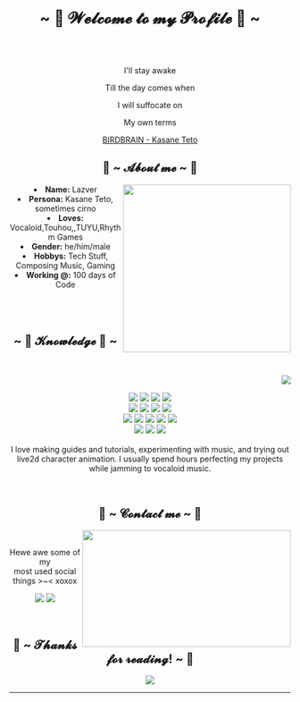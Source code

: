 <body>
  <center>
<h1 align="center">~ 💖 𝓦𝓮𝓵𝓬𝓸𝓶𝓮 𝓽𝓸 𝓶𝔂 𝓟𝓻𝓸𝓯𝓲𝓵𝓮 💖 ~</h1>
<br>
<div align="center">
  </a>
    <br>
  <p>I'll stay awake</p>
  <p>Till the day comes when</p>
  <p>I will suffocate on</p>
<p>My own terms</p>
<p><a href="https://youtu.be/0iVlSNpq8i8">BIRDBRAIN - Kasane Teto</a><p>
  
</div>
    <div align="center">
<div>
<h2 align="center"> 🦊 ~ 𝓐𝓫𝓸𝓾𝓽 𝓶𝓮 ~ 🦊 </h2>
  <div align="center">
<img src="https://media1.tenor.com/m/twQDtdupDTYAAAAC/touhou-cirno.gif" align="right" width="300"/>
  </div>
<li>
 <b>Name:</b> Lazver</li>
<li>
<b>Persona:</b> Kasane Teto, sometimes cirno
</li>
<li>
<b>Loves:</b> Vocaloid,Touhou,,TUYU,Rhythm Games
</li>
<li>
<b>Gender:</b> he/him/male
</li>
<li>
<b>Hobbys:</b> Tech Stuff, Composing Music, Gaming
</li>
<li>
<b>Working @:</b> 100 days of Code
</li>
<br><br><br>
</div>
<div>
<h2 align="center">            ~ 📇 𝓚𝓷𝓸𝔀𝓵𝓮𝓭𝓰𝓮 📇 ~</h2>
<br>
<p>
  <div align="center">
    <img src="https://media1.tenor.com/m/ZvA_GV3GkqwAAAAd/birdbrain-jamie-paige.gif" align="right">
  </div>
</div>
<div>
  <br>
  <p align="center">
    <img src="https://img.shields.io/badge/html5-%23E34F26.svg?&style=for-the-badge&logo=html5&logoColor=white"/>
    <img src="https://img.shields.io/badge/css3-%231572B6.svg?&style=for-the-badge&logo=css3&logoColor=white"/>
    <img src="https://img.shields.io/badge/javascript-%23323330.svg?&style=for-the-badge&logo=javascript&logoColor=%23F7DF1E"/>
    <img src="https://img.shields.io/badge/typescript-%233178C6.svg?&style=for-the-badge&logo=typescript&logoColor=white"/>
    <br>
    <img src="https://img.shields.io/badge/php-%23777BB4.svg?&style=for-the-badge&logo=php&logoColor=white"/>
    <img src="https://img.shields.io/badge/python-%233776AB.svg?&style=for-the-badge&logo=python&logoColor=white"/>
    <img src="https://img.shields.io/badge/java-%23007396.svg?&style=for-the-badge&logo=java&logoColor=white"/>
    <img src="https://img.shields.io/badge/kotlin-%237F52FF.svg?&style=for-the-badge&logo=kotlin&logoColor=white"/>
    <br>
    <img src="https://img.shields.io/badge/laravel-%23FF2D20.svg?&style=for-the-badge&logo=laravel&logoColor=white"/>
    <img src="https://img.shields.io/badge/express.js-%23000000.svg?&style=for-the-badge&logo=express&logoColor=white"/>
    <img src="https://img.shields.io/badge/react-%2361DAFB.svg?&style=for-the-badge&logo=react&logoColor=black"/>
    <img src="https://img.shields.io/badge/vue.js-%234FC08D.svg?&style=for-the-badge&logo=vue.js&logoColor=white"/>
    <img src="https://img.shields.io/badge/tailwindcss-%2306B6D4.svg?&style=for-the-badge&logo=tailwindcss&logoColor=white"/>
    <br>
    <img src="https://img.shields.io/badge/unity-%23000000.svg?&style=for-the-badge&logo=unity&logoColor=white"/>
    <img src="https://img.shields.io/badge/godot-%23478CBF.svg?&style=for-the-badge&logo=godot-engine&logoColor=white"/>
    <img src="https://img.shields.io/badge/lua-%232C2D72.svg?&style=for-the-badge&logo=lua&logoColor=white"/>
    <br><br>
    I love making guides and tutorials, experimenting with music, and trying out live2d character animation. I usually spend hours perfecting my projects while jamming to vocaloid music.
  </p>
  <br>
<h2 align="center">           📝 ~ 𝓒𝓸𝓷𝓽𝓪𝓬𝓽 𝓶𝓮 ~ 📝</h2>
  <div align="center">
<img src="https://media1.tenor.com/m/mH6orQt1MkEAAAAC/teto-kasane.gif" align="right" width="373.5px" height="208.5px">
  </div>
<br>
<p align="center">Hewe awe some of my <br>
most used social things >~< xoxox</p>
<p align="center"><a href="https://www.instagram.com/unravellingsaitei" target="_blank"><img src="https://img.shields.io/badge/unravellingsaitei%20-%231DA1F2.svg?&style=for-the-badge&logo=Twitter&logoColor=white"/></a> <a href="https://discord.me/motionime" target="_blank"><img src="https://img.shields.io/badge/MotionIme%20-%237289DA.svg?&style=for-the-badge&logo=discord&logoColor=white"/></a></p>
</div>
<br>
<div>
<h2 align="center">💖 ~ 𝓣𝓱𝓪𝓷𝓴𝓼 𝓯𝓸𝓻 𝓻𝓮𝓪𝓭𝓲𝓷𝓰! ~ 💖</h2>
<div align="center">
<img src="https://media1.tenor.com/m/fAk3pBJvppoAAAAd/channel-castation-magical-girl-miku.gif">
</div>
<hr>
</div>
</div>
    </center>
</body>
